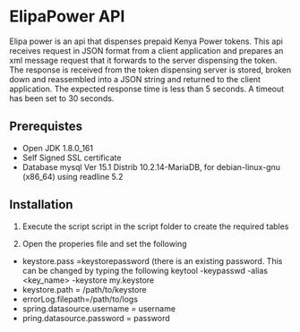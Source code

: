 # ElipaPower API
Elipa power is an api that dispenses prepaid Kenya Power tokens. This api receives request in JSON format from a client application 
and prepares an xml message request that it forwards to the server dispensing the token. The response is received from the token 
dispensing server is stored, broken down and reassembled into a JSON string and returned to the client application. The expected 
response time is less than 5 seconds. A timeout has been set to 30 seconds.

## Prerequistes
- Open JDK 1.8.0_161
- Self Signed SSL certificate
- Database mysql Ver 15.1 Distrib 10.2.14-MariaDB, for debian-linux-gnu (x86_64) using readline 5.2

## Installation 
1. Execute the script script in the script folder to create the required tables

2. Open the properies file and set the following 

 - keystore.pass =keystorepassword (there is an existing password. This can be changed by typing the following 
 		keytool -keypasswd  -alias <key_name> -keystore my.keystore
 - keystore.path = /path/to/keystore
 - errorLog.filepath=/path/to/logs
 - spring.datasource.username = username
 - pring.datasource.password = password
 
 



